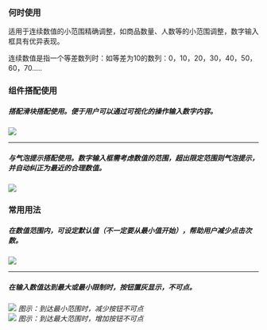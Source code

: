 


### 何时使用

适用于连续数值的小范围精确调整，如商品数量、人数等的小范围调整，数字输入框具有优异表现。

连续数值是指一个等差数列时：如等差为10的数列：0，10，20，30，40，50，60，70.....


### 组件搭配使用

##### 搭配滑块搭配使用。便于用户可以通过可视化的操作输入数字内容。

<img src="https://oteam-tdesign-1258344706.cos.ap-guangzhou.myqcloud.com/site/design/input%20number-1.png"/>

<hr />

##### 与气泡提示搭配使用。数字输入框需考虑数值的范围，超出限定范围则气泡提示，并自动纠正为最近的合理数值。

<img src="https://oteam-tdesign-1258344706.cos.ap-guangzhou.myqcloud.com/site/design/%E6%95%B0%E5%AD%97%E8%BE%93%E5%85%A5%E6%A1%86-----2.png"/>



### 常用用法
##### 在数值范围内，可设定默认值（不一定要从最小值开始），帮助用户减少点击次数。
<div class="legend">
  <div class="item">
   <img src="https://oteam-tdesign-1258344706.cos.ap-guangzhou.myqcloud.com/site/design/input%20number-3.png"/>
  </div>

  <div class="item">
  </div>
</div>

<hr />

##### 在输入数值达到最大或最小限制时，按钮置灰显示，不可点。  
<div class="legend">
  <div class="item">
   <img src="https://oteam-tdesign-1258344706.cos.ap-guangzhou.myqcloud.com/site/design/input%20number-4.png"/>
    <em>图示：到达最小范围时，减少按钮不可点</em>
  </div>

  <div class="item">
   <img src="https://oteam-tdesign-1258344706.cos.ap-guangzhou.myqcloud.com/site/design/input%20number-5.png"/>
    <em>图示：到达最大范围时，增加按钮不可点</em>

  </div>
</div>
  


